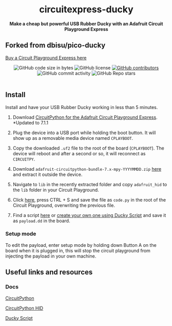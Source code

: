 <h1 align="center">circuitexpress-ducky</h1>

<div align="center">
  <strong>Make a cheap but powerful USB Rubber Ducky with an Adafruit Circuit Playground Express</strong>
</div>
<h2>Forked from dbisu/pico-ducky</h2>

[Buy a Circuit Playground Express here](https://www.adafruit.com/product/3333)
<br />

<div align="center">
  <img alt="GitHub code size in bytes" src="https://img.shields.io/github/languages/code-size/cjplaysdev/circuitexpress-ducky">
  <img alt="GitHub license" src="https://img.shields.io/github/license/cjplaysdev/circuitexpress-ducky">
  <a href="https://github.com/dbisu/pico-ducky/graphs/contributors"><img alt="GitHub contributors" src="https://img.shields.io/github/contributors/cjplaysdev/circuitexpress-ducky"></a>
  <img alt="GitHub commit activity" src="https://img.shields.io/github/commit-activity/m/cjplaysdev/circuitexpress-ducky">
  <img alt="GitHub Repo stars" src="https://img.shields.io/github/stars/cjplaysdev/circuitexpress-ducky">
</div>

<br />

## Install

Install and have your USB Rubber Ducky working in less than 5 minutes.

1. Download [CircuitPython for the Adafruit Circuit Playground Express](https://circuitpython.org/board/circuitplayground_express/). *Updated to 7.1.1

2. Plug the device into a USB port while holding the boot button. It will show up as a removable media device named `CPLAYBOOT`.

3. Copy the downloaded `.uf2` file to the root of the board (`CPLAYBOOT`). The device will reboot and after a second or so, it will reconnect as `CIRCUITPY`.

4. Download `adafruit-circuitpython-bundle-7.x-mpy-YYYYMMDD.zip` [here](https://github.com/adafruit/Adafruit_CircuitPython_Bundle/releases/latest) and extract it outside the device.

5. Navigate to `lib` in the recently extracted folder and copy `adafruit_hid` to the `lib` folder in your Circuit Playground.

6. Click [here](https://raw.githubusercontent.com/cjplaysdev/circuitexpress-ducky/main/duckyinpython.py), press CTRL + S and save the file as `code.py` in the root of the Circuit Playground, overwriting the previous file.

7. Find a script [here](https://github.com/hak5darren/USB-Rubber-Ducky/wiki/Payloads) or [create your own one using Ducky Script](https://github.com/hak5darren/USB-Rubber-Ducky/wiki/Duckyscript) and save it as `payload.dd` in the board.



### Setup mode

To edit the payload, enter setup mode by holding down Button A on the board when it is plugged in, this will stop the circuit playground from injecting the payload in your own machine.






## Useful links and resources

### Docs

[CircuitPython](https://circuitpython.readthedocs.io/en/6.3.x/README.html)

[CircuitPython HID](https://learn.adafruit.com/circuitpython-essentials/circuitpython-hid-keyboard-and-mouse)

[Ducky Script](https://github.com/hak5darren/USB-Rubber-Ducky/wiki/Duckyscript)


